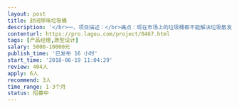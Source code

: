 ```yaml
---                
layout: post       
title: 封闭除味垃圾桶           
description: '</br>一、项目描述：</br>痛点：现在市场上的垃圾桶都不能解决垃圾散发味道、视觉污染、处理垃圾二次污染的问题。例如厕所垃圾、中餐餐余垃圾、医疗垃圾。</br>二、核心功能：</br>对垃圾进行隔离处理，做到看不见、闻不到、碰不着，与市场现有垃圾桶有足够的差异化。</br>三、设计思路：</br>可以利用现有封口机，用加厚或普通塑料袋收起垃圾的同时对袋子进行封口。如果是加长的袋子可以现实根据实际需要多次封口可以充分利用袋子。</br>四、人员要求：</br>之前在找过几个设计师， 尝试过几种不同方案都不能达到预期效果（成本和体验）。希望我们能充分沟通，提出切实可行的解决方案。</br>五、其他：</br>设计产权归我方所有。</br>'     
contenturl: https://pro.lagou.com/project/8467.html      
tags: [产品经理,原型设计]            
salary: 5000-10000元          
publish_time: '已发布 16 小时'         
start_time: '2018-06-19 11:04:29'           
review: 404人                   
apply: 6人                   
recommend: 3人                   
time_range: 1-3个月              
status: 招募中                  
---                 
```

